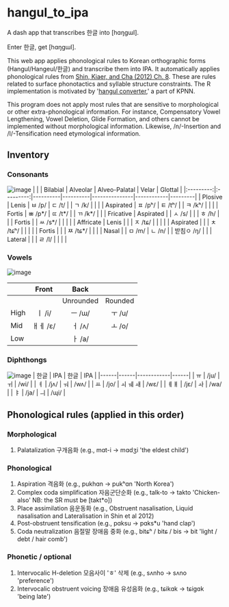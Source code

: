 # hangul_to_ipa
A dash app that transcribes 한글 into [hɑŋɡɯl].

Enter 한글, get [hɑŋɡɯl].

This web app applies phonological rules to Korean orthographic forms (Hangul/Hangeul/한글) and transcribe them into IPA. It automatically applies phonological rules from [Shin, Kiaer, and Cha (2012) Ch. 8](https://doi.org/10.1017/CBO9781139342858.010). These are rules related to surface phonotactics and syllable structure constraints. The R implementation is motivated by '[hangul converter](https://github.com/stannam/KPNN/blob/master/hangul_converter.r),' a part of KPNN. 

This program does not apply most rules that are sensitive to morphological or other extra-phonological information. For instance, Compensatory Vowel Lengthening, Vowel Deletion, Glide Formation, and others cannot be implemented without morphological information. Likewise, /n/-Insertion and /l/-Tensification need etymological information.

## Inventory
### Consonants
![image](https://user-images.githubusercontent.com/43150234/180628409-4431b9f5-9517-4b32-b02a-ae6e7da694e8.png)
|           |           | Bilabial | Alveolar | Alveo-Palatal | Velar      | Glottal |
|:---------:|:---------:|----------|----------|---------------|------------|---------|
| Plosive   | Lenis     | ㅂ /p/   | ㄷ /t/   |               | ㄱ /k/     |         |
|           | Aspirated | ㅍ /pʰ/  | ㅌ /tʰ/  |               | ㅋ /kʰ/    |         |
|           | Fortis    | ㅃ /p*/  | ㄸ /t*/  |               | ㄲ /k*/    |         |
| Fricative | Aspirated |          | ㅅ /s/   |               |            | ㅎ /h/  |
|           | Fortis    |          | ㅆ /s*/  |               |            |         |
| Affricate | Lenis     |          |          | ㅈ /tɕ/       |            |         |
|           | Aspirated |          |          | ㅊ /tɕʰ/      |            |         |
|           | Fortis    |          |          | ㅉ /tɕ*/      |            |         |
|   Nasal   |           | ㅁ /m/   | ㄴ /n/   |               | 받침ㅇ /ŋ/ |         |
|  Lateral  |           |          | ㄹ /l/   |               |            |         |

### Vowels
![image](https://user-images.githubusercontent.com/43150234/180628552-bf099293-b86d-4a7d-af3a-61ee38a9fb6b.png)

|      |   Front  |    Back   |         |
|------|:--------:|:---------:|:-------:|
|      |          | Unrounded | Rounded |
| High |   ㅣ /i/  |   ㅡ /ɯ/  |  ㅜ /u/ |
| Mid  | ㅐㅔ /ɛ/ |   ㅓ /ʌ/  |  ㅗ /o/ |
| Low  |          |   ㅏ /a/  |         |

### Diphthongs
![image](https://user-images.githubusercontent.com/43150234/180628572-4fca5bf8-5ae7-4a16-aa29-ead935b200cf.png)
| 한글 | IPA  | 한글       | IPA  |
|------|------|------------|------|
| ㅠ   | /ju/ | ㅟ         | /wi/ |
| ㅕ   | /jʌ/ | ㅝ         | /wʌ/ |
| ㅛ   | /jo/ | ㅚ   ㅞ ㅙ | /wɛ/ |
| ㅖㅒ | /jɛ/ | ㅘ         | /wa/ |
| ㅑ   | /ja/ | ㅢ         | /ɰi/ |

## Phonological rules (applied in this order)

### Morphological
1. Palatalization 구개음화 (e.g., mɑt-i -> mɑdʒi 'the eldest child')

### Phonological
1. Aspiration 격음화 (e.g., pukhɑn -> pukʰɑn 'North Korea')
1. Complex coda simplification 자음군단순화 (e.g., talk-to -> takto 'Chicken-also' NB: the SR must be [takt*o])
1. Place assimilation 음운동화 (e.g., Obstruent nasalisation, Liquid nasalisation and Lateralisation in Shin et al 2012)
1. Post-obstruent tensification (e.g., pɑksu -> pɑks*u 'hand clap')
1. Coda neutralization 음절말 장애음 중화 (e.g., bitɕʰ / bitɕ / bis -> bit 'light / debt / hair comb')

### Phonetic / optional
1. Intervocalic H-deletion 모음사이 'ㅎ' 삭제 (e.g., sʌnho -> sʌno 'preference')
1. Intervocalic obstruent voicing 장애음 유성음화 (e.g., tɕikɑk -> tɕiɡɑk 'being late')


